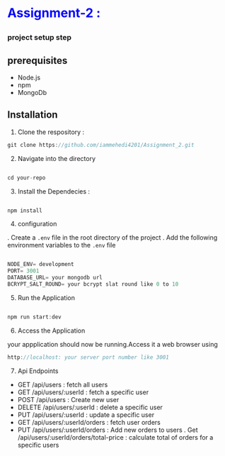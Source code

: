 # <p style="color: blue">Assignment-2 : <p>

### project setup step

## prerequisites

- Node.js
- npm
- MongoDb

## Installation

1. Clone the respository :

```ts
git clone https://github.com/iammehedi4201/Assignment_2.git

```

2. Navigate into the directory

```ts

cd your-repo

```

3. Install the Dependecies :

```ts

npm install

```

4. configuration

. Create a `.env` file in the root directory of the project
. Add the following environment variables to the `.env` file

```ts

NODE_ENV= development
PORT= 3001
DATABASE_URL= your mongodb url
BCRYPT_SALT_ROUND= your bcrypt slat round like 0 to 10

```

5. Run the Application

```ts

npm run start:dev

```

6. Access the Application

your appplication should now be running.Access it a web browser using

```ts
http://localhost: your server port number like 3001

```

7. Api Endpoints

- GET /api/users : fetch all users
- GET /api/users/:userId : fetch a specific user
- POST /api/users : Create new user
- DELETE /api/users/:userId : delete a specific user
- PUT /api/users/:userId : update a specific user
- GET /api/users/:userId/orders : fetch user orders
- PUT /api/users/:userId/orders : Add new orders to users
  . Get /api/users/:userId/orders/total-price : calculate total of orders for a specific users
